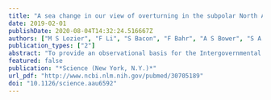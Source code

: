 ```yaml
---
title: "A sea change in our view of overturning in the subpolar North Atlantic."
date: 2019-02-01
publishDate: 2020-08-04T14:32:24.516667Z
authors: ["M S Lozier", "F Li", "S Bacon", "F Bahr", "A S Bower", "S A Cunningham", "M F de Jong", "L de Steur", "B DeYoung", "J Fischer", "S F Gary", "B J W Greenan", "N P Holliday", "A Houk", "L Houpert", "M E Inall", "W E Johns", "H L Johnson", "C Johnson", "J Karstensen", "G Koman", "I A Le Bras", "X Lin", "N Mackay", "D P Marshall", "H Mercier", "M Oltmanns", "R S Pickart", "A L Ramsey", "D Rayner", "F Straneo", "V Thierry", "D J Torres", "R G Williams", "C Wilson", "J Yang", "I Yashayaev", "J Zhao"]
publication_types: ["2"]
abstract: "To provide an observational basis for the Intergovernmental Panel on Climate Change projections of a slowing Atlantic meridional overturning circulation (MOC) in the 21st century, the Overturning in the Subpolar North Atlantic Program (OSNAP) observing system was launched in the summer of 2014. The first 21-month record reveals a highly variable overturning circulation responsible for the majority of the heat and freshwater transport across the OSNAP line. In a departure from the prevailing view that changes in deep water formation in the Labrador Sea dominate MOC variability, these results suggest that the conversion of warm, salty, shallow Atlantic waters into colder, fresher, deep waters that move southward in the Irminger and Iceland basins is largely responsible for overturning and its variability in the subpolar basin."
featured: false
publication: "*Science (New York, N.Y.)*"
url_pdf: "http://www.ncbi.nlm.nih.gov/pubmed/30705189"
doi: "10.1126/science.aau6592"
---
```


